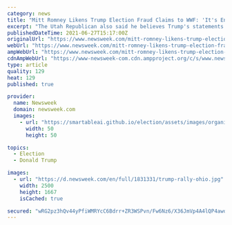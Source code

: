```yaml
---
category: news
title: "Mitt Romney Likens Trump Election Fraud Claims to WWF: 'It's Entertaining, but It's Not Real'"
excerpt: "The Utah Republican also said he believes Trump's statements on election fraud are having a harmful effect on democracy across the world."
publishedDateTime: 2021-06-27T15:17:00Z
originalUrl: "https://www.newsweek.com/mitt-romney-likens-trump-election-fraud-claims-wwf-its-entertaining-its-not-real-1604498"
webUrl: "https://www.newsweek.com/mitt-romney-likens-trump-election-fraud-claims-wwf-its-entertaining-its-not-real-1604498"
ampWebUrl: "https://www.newsweek.com/mitt-romney-likens-trump-election-fraud-claims-wwf-its-entertaining-its-not-real-1604498?amp=1"
cdnAmpWebUrl: "https://www-newsweek-com.cdn.ampproject.org/c/s/www.newsweek.com/mitt-romney-likens-trump-election-fraud-claims-wwf-its-entertaining-its-not-real-1604498?amp=1"
type: article
quality: 129
heat: 129
published: true

provider:
  name: Newsweek
  domain: newsweek.com
  images:
    - url: "https://smartableai.github.io/election/assets/images/organizations/newsweek.com-50x50.jpg"
      width: 50
      height: 50

topics:
  - Election
  - Donald Trump

images:
  - url: "https://d.newsweek.com/en/full/1831331/trump-rally-ohio.jpg"
    width: 2500
    height: 1667
    isCached: true

secured: "wRG2pz3hQv44yPfiWMRYcC6Bdrr+ZR3WSPvn/Fw6Nz6/X36JmVp4A4lQP4awo0Mxd9XglzaXeeElj1Px+Ho14vrEVrqdJn/lC6x1iHweuWbEjqsSz2m6520o2ZodUpuu4GFqzsi1B4kJkqoIFeKjNHJq3Km4PfpummuY5zTu6bJnE2Xk4VIEYIVv7i4nyLHRXsvl5dxgjaC0JAn5U9+LgnDuE9n+rUhrky1E1J0AGKjT6KveSVEh4tPdVxoEY8XNWFs+3h1GThjPtVGi7SnxxSoHgXfdnfJbGmpSj5b6svybzIqW+lMBT8iSwCbXkvZeNjorl7HGAIdUFEEFka1BLJXLfcsqxfs8ncIK2HGulV8=;QpqOVpRr24AxZ9n2PGOI2Q=="
---
```


